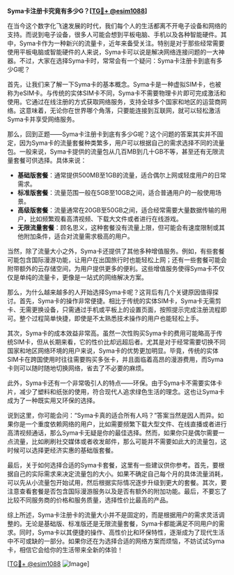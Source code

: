 **Syma卡注册卡究竟有多少G？[[TG💪+ @esim1088](https://t.me/s/esim1088)]**

在当今这个数字化飞速发展的时代，我们每个人的生活都离不开电子设备和网络的支持。而说到电子设备，很多人可能会想到平板电脑、手机以及各种智能硬件。其中，Syma卡作为一种新兴的流量卡，近年来备受关注。特别是对于那些经常需要使用平板电脑或智能硬件的人来说，Syma卡可以说是解决网络连接问题的一大神器。不过，大家在选择Syma卡时，常常会有一个疑问：Syma卡注册卡到底有多少G呢？

首先，让我们来了解一下Syma卡的基本概念。Syma卡是一种虚拟SIM卡，也被称为eSIM卡。与传统的实体SIM卡不同，Syma卡不需要物理卡片即可完成激活和使用。它通过在线注册的方式获取网络服务，支持全球多个国家和地区的运营商网络。这意味着，无论你在世界哪个角落，只要能连接到互联网，就可以轻松激活Syma卡并享受网络服务。

那么，回到正题——Syma卡注册卡到底有多少G呢？这个问题的答案其实并不固定，因为Syma卡的流量套餐种类繁多，用户可以根据自己的需求选择不同的流量包。一般来说，Syma卡提供的流量包从几百MB到几十GB不等，甚至还有无限流量套餐可供选择。具体来说：

- **基础版套餐**：通常提供500MB至1GB的流量，适合偶尔上网或轻度用户的日常需求。
- **标准版套餐**：流量范围一般在5GB至10GB之间，适合普通用户的一般使用场景。
- **高级版套餐**：流量通常在20GB至50GB之间，适合经常需要大量数据传输的用户，比如频繁观看高清视频、下载大文件或者进行在线游戏。
- **无限流量套餐**：顾名思义，这种套餐没有流量上限，但可能会有速度限制或其他附加条件，适合对流量需求极高的用户。

当然，除了流量大小之外，Syma卡还提供了其他多种增值服务。例如，有些套餐可能包含国际漫游功能，让用户在出国旅行时也能轻松上网；还有一些套餐可能会附带额外的云存储空间，为用户提供更多的便利。这些增值服务使得Syma卡不仅仅是单纯的流量卡，更像是一站式的网络解决方案。

那么，为什么越来越多的人开始选择Syma卡呢？这背后有几个关键原因值得探讨。首先，Syma卡的操作非常便捷。相比于传统的实体SIM卡，Syma卡无需剪卡、无需更换设备，只需通过手机或平板上的设置页面，按照提示完成注册流程即可。整个过程简单快捷，即使是不太熟悉技术操作的用户也能轻松上手。

其次，Syma卡的成本效益非常高。虽然一次性购买Syma卡的费用可能略高于传统SIM卡，但从长期来看，它的性价比却远超后者。尤其是对于经常需要切换不同国家和地区网络环境的用户来说，Syma卡的优势更加明显。毕竟，传统的实体SIM卡在跨国使用时往往需要购买多张卡，并且面临着高昂的漫游费用，而Syma卡则可以随时随地切换网络，省去了不必要的麻烦。

此外，Syma卡还有一个非常吸引人的特点——环保。由于Syma卡不需要实体卡片，减少了塑料和纸张的使用，符合现代人追求绿色生活的理念。这也让Syma卡成为了一种既实用又环保的选择。

说到这里，你可能会问：“Syma卡真的适合所有人吗？”答案当然是因人而异。如果你是一个重度依赖网络的用户，比如需要频繁下载大型文件、在线直播或者进行高清视频通话，那么Syma卡无疑是你的最佳选择。然而，如果你只是偶尔需要一点流量，比如刷刷社交媒体或者收发邮件，那么可能并不需要如此大的流量包，这时候可以选择更经济实惠的基础版套餐。

最后，关于如何选择合适的Syma卡套餐，这里有一些建议供你参考。首先，要根据自己的实际需求来决定流量包的大小。如果不确定自己每个月的具体流量消耗，可以先从小流量包开始试用，然后根据实际情况逐步升级到更大的套餐。其次，要注意查看套餐是否包含国际漫游服务以及是否有额外的附加功能。最后，不要忘了比较不同服务商的价格和服务质量，选择性价比最高的产品。

综上所述，Syma卡注册卡的流量大小并不是固定的，而是根据用户的需求灵活调整的。无论是基础版、标准版还是无限流量套餐，Syma卡都能满足不同用户的需求。同时，Syma卡以其便捷的操作、高性价比和环保特性，逐渐成为了现代生活中不可或缺的一部分。如果你还在为选择合适的网络方案而烦恼，不妨试试Syma卡，相信它会给你的生活带来全新的体验！

[[TG💪+ @esim1088](https://t.me/s/esim1088) ![Image](https://i.postimg.cc/4NQfJmqS/Snipaste-2025-05-13-00-14-12.png)]